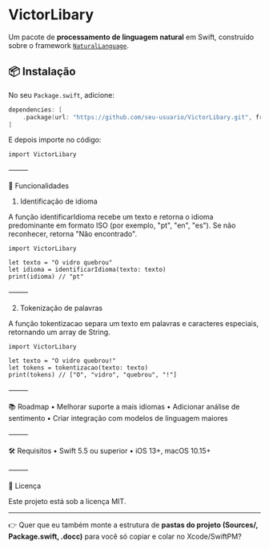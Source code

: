 # VictorLibary

Um pacote de **processamento de linguagem natural** em Swift, construído sobre o framework [`NaturalLanguage`](https://developer.apple.com/documentation/naturallanguage).

## 📦 Instalação

No seu `Package.swift`, adicione:

```swift
dependencies: [
    .package(url: "https://github.com/seu-usuario/VictorLibary.git", from: "1.0.0")
]
```
E depois importe no código:
```
import VictorLibary
```

⸻

🚀 Funcionalidades

1. Identificação de idioma

A função identificarIdioma recebe um texto e retorna o idioma predominante em formato ISO (por exemplo, "pt", "en", "es").
Se não reconhecer, retorna "Não encontrado".
```
import VictorLibary

let texto = "O vidro quebrou"
let idioma = identificarIdioma(texto: texto)
print(idioma) // "pt"
```

⸻

2. Tokenização de palavras

A função tokentizacao separa um texto em palavras e caracteres especiais, retornando um array de String.
```
import VictorLibary

let texto = "O vidro quebrou!"
let tokens = tokentizacao(texto: texto)
print(tokens) // ["O", "vidro", "quebrou", "!"]
```

⸻

📚 Roadmap
    •    Melhorar suporte a mais idiomas
    •    Adicionar análise de sentimento
    •    Criar integração com modelos de linguagem maiores

⸻

🛠 Requisitos
    •    Swift 5.5 ou superior
    •    iOS 13+, macOS 10.15+

⸻

📄 Licença

Este projeto está sob a licença MIT.

---

👉 Quer que eu também monte a estrutura de **pastas do projeto (Sources/, Package.swift, .docc)** para você só copiar e colar no Xcode/SwiftPM?
